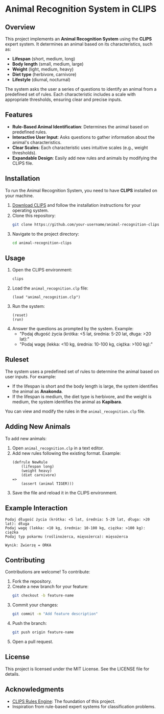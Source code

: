 # Animal Recognition System in CLIPS

## Overview
This project implements an **Animal Recognition System** using the **CLIPS** expert system. It determines an animal based on its characteristics, such as:
- **Lifespan** (short, medium, long)
- **Body length** (small, medium, large)
- **Weight** (light, medium, heavy)
- **Diet type** (herbivore, carnivore)
- **Lifestyle** (diurnal, nocturnal)

The system asks the user a series of questions to identify an animal from a predefined set of rules. Each characteristic includes a scale with appropriate thresholds, ensuring clear and precise inputs.

## Features
- **Rule-Based Animal Identification**: Determines the animal based on predefined rules.
- **Interactive User Input**: Asks questions to gather information about the animal's characteristics.
- **Clear Scales**: Each characteristic uses intuitive scales (e.g., weight thresholds).
- **Expandable Design**: Easily add new rules and animals by modifying the CLIPS file.

## Installation
To run the Animal Recognition System, you need to have **CLIPS** installed on your machine.

1. [Download CLIPS](http://www.clipsrules.net/) and follow the installation instructions for your operating system.
2. Clone this repository:
   ```bash
   git clone https://github.com/your-username/animal-recognition-clips.git
   ```
3. Navigate to the project directory:
   ```bash
   cd animal-recognition-clips
   ```

## Usage
1. Open the CLIPS environment:
   ```bash
   clips
   ```
2. Load the `animal_recognition.clp` file:
   ```clips
   (load "animal_recognition.clp")
   ```
3. Run the system:
   ```clips
   (reset)
   (run)
   ```
4. Answer the questions as prompted by the system. Example:
   - "Podaj długość życia (krótka: <5 lat, średnia: 5-20 lat, długa: >20 lat):"
   - "Podaj wagę (lekka: <10 kg, średnia: 10-100 kg, ciężka: >100 kg):"

## Ruleset
The system uses a predefined set of rules to determine the animal based on user inputs. For example:
- If the lifespan is short and the body length is large, the system identifies the animal as **Anakonda**.
- If the lifespan is medium, the diet type is herbivore, and the weight is medium, the system identifies the animal as **Kapibara**.

You can view and modify the rules in the `animal_recognition.clp` file.

## Adding New Animals
To add new animals:
1. Open `animal_recognition.clp` in a text editor.
2. Add new rules following the existing format. Example:
   ```clips
   (defrule NewRule
       (lifespan long)
       (weight heavy)
       (diet carnivore)
   =>
       (assert (animal TIGER)))
   ```
3. Save the file and reload it in the CLIPS environment.

## Example Interaction
```
Podaj długość życia (krótka: <5 lat, średnia: 5-20 lat, długa: >20 lat): długa
Podaj wagę (lekka: <10 kg, średnia: 10-100 kg, ciężka: >100 kg): ciężka
Podaj typ pokarmu (roślinożerca, mięsożerca): mięsożerca

Wynik: Zwierzę = ORKA
```

## Contributing
Contributions are welcome! To contribute:
1. Fork the repository.
2. Create a new branch for your feature:
   ```bash
   git checkout -b feature-name
   ```
3. Commit your changes:
   ```bash
   git commit -m "Add feature description"
   ```
4. Push the branch:
   ```bash
   git push origin feature-name
   ```
5. Open a pull request.

## License
This project is licensed under the MIT License. See the LICENSE file for details.

## Acknowledgments
- [CLIPS Rules Engine](http://www.clipsrules.net/): The foundation of this project.
- Inspiration from rule-based expert systems for classification problems.

